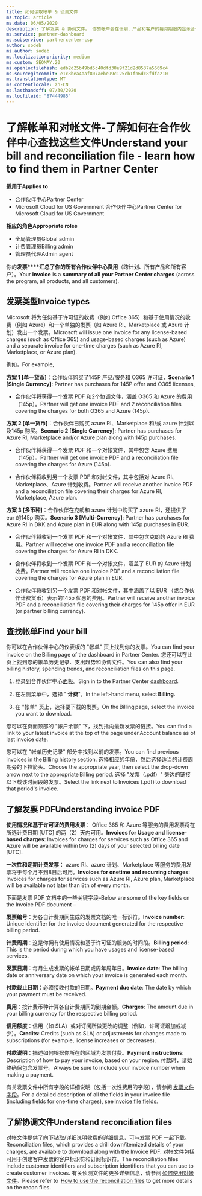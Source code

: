 ```yaml
---
title: 如何读取帐单 & 侦测文件
ms.topic: article
ms.date: 06/05/2020
description: 了解发票 & 协调文件。 你的帐单会在计划、产品和客户的每月期限内显示合作伙伴中心费用。
ms.service: partner-dashboard
ms.subservice: partnercenter-csp
author: sodeb
ms.author: sodeb
ms.localizationpriority: medium
ms.custom: SEOMAY.20
ms.openlocfilehash: edb2d25b49bd5c40dfd30e9f21d2d8537a5669c4
ms.sourcegitcommit: e1c8bea4aaf807aebe99c125cb1fb6dc8fdfa210
ms.translationtype: MT
ms.contentlocale: zh-CN
ms.lasthandoff: 07/30/2020
ms.locfileid: "87444985"
---
```

# <a name="understand-your-bill-and-reconciliation-file---learn-how-to-find-them-in-partner-center"></a><span data-ttu-id="46753-104">了解帐单和对帐文件-了解如何在合作伙伴中心查找这些文件</span><span class="sxs-lookup"><span data-stu-id="46753-104">Understand your bill and reconciliation file - learn how to find them in Partner Center</span></span>

<span data-ttu-id="46753-105">**适用于**</span><span class="sxs-lookup"><span data-stu-id="46753-105">**Applies to**</span></span>

- <span data-ttu-id="46753-106">合作伙伴中心</span><span class="sxs-lookup"><span data-stu-id="46753-106">Partner Center</span></span>
- <span data-ttu-id="46753-107">Microsoft Cloud for US Government 合作伙伴中心</span><span class="sxs-lookup"><span data-stu-id="46753-107">Partner Center for Microsoft Cloud for US Government</span></span>

<span data-ttu-id="46753-108">**相应的角色**</span><span class="sxs-lookup"><span data-stu-id="46753-108">**Appropriate roles**</span></span>

- <span data-ttu-id="46753-109">全局管理员</span><span class="sxs-lookup"><span data-stu-id="46753-109">Global admin</span></span>
- <span data-ttu-id="46753-110">计费管理员</span><span class="sxs-lookup"><span data-stu-id="46753-110">Billing admin</span></span>
- <span data-ttu-id="46753-111">管理员代理</span><span class="sxs-lookup"><span data-stu-id="46753-111">Admin agent</span></span>


<span data-ttu-id="46753-112">你的**发票\*\*\*\*汇总了你的所有合作伙伴中心费用**（跨计划、所有产品和所有客户）。</span><span class="sxs-lookup"><span data-stu-id="46753-112">Your **invoice** is a **summary of all your Partner Center charges** (across the program, all products, and all customers).</span></span> 

## <a name="invoice-types"></a><span data-ttu-id="46753-113">发票类型</span><span class="sxs-lookup"><span data-stu-id="46753-113">Invoice types</span></span>

<span data-ttu-id="46753-114">Microsoft 将为任何基于许可证的收费（例如 Office 365）和基于使用情况的收费（例如 Azure）和一个单独的发票（如 Azure RI、Marketplace 或 Azure 计划）发出一个发票。</span><span class="sxs-lookup"><span data-stu-id="46753-114">Microsoft will issue one invoice for any license-based charges (such as Office 365) and usage-based charges (such as Azure) and a separate invoice for one-time charges (such as Azure RI, Marketplace, or Azure plan).</span></span>

<span data-ttu-id="46753-115">例如，</span><span class="sxs-lookup"><span data-stu-id="46753-115">For example,</span></span>  

<span data-ttu-id="46753-116">**方案 1 [单一货币]**：合作伙伴购买了145P 产品/服务和 O365 许可证，</span><span class="sxs-lookup"><span data-stu-id="46753-116">**Scenario 1 [Single Currency]**: Partner has purchases for 145P offer and O365 licenses,</span></span>  

- <span data-ttu-id="46753-117">合作伙伴将获得一个发票 PDF 和2个协调文件，涵盖 O365 和 Azure 的费用（145p）。</span><span class="sxs-lookup"><span data-stu-id="46753-117">Partner will get one invoice PDF and 2 reconciliation files covering the charges for both O365 and Azure (145p).</span></span>  

<span data-ttu-id="46753-118">**方案 2 [单一货币]**：合作伙伴已购买 azure RI、Marketplace 和/或 azure 计划以及145p 购买。</span><span class="sxs-lookup"><span data-stu-id="46753-118">**Scenario 2 [Single Currency]**: Partner has purchases for Azure RI, Marketplace and/or Azure plan along with 145p purchases.</span></span>

- <span data-ttu-id="46753-119">合作伙伴将获得一个发票 PDF 和一个对帐文件，其中包含 Azure 费用（145p）。</span><span class="sxs-lookup"><span data-stu-id="46753-119">Partner will get one invoice PDF and a reconciliation file covering the charges for Azure (145p).</span></span> 

- <span data-ttu-id="46753-120">合作伙伴将收到另一个发票 PDF 和对帐文件，其中包括对 Azure RI、Marketplace、Azure 计划收费。</span><span class="sxs-lookup"><span data-stu-id="46753-120">Partner will receive another invoice PDF and a reconciliation file covering their charges for Azure RI, Marketplace, Azure plan.</span></span> 

<span data-ttu-id="46753-121">**方案 3 [多币种]**：合作伙伴在克朗和 azure 计划中购买了 azure RI，还提供了 eur 的145p 购买。</span><span class="sxs-lookup"><span data-stu-id="46753-121">**Scenario 3 [Multi-Currency]**: Partner has purchases for Azure RI in DKK and Azure plan in EUR along with 145p purchases in EUR.</span></span>

- <span data-ttu-id="46753-122">合作伙伴将收到一个发票 PDF 和一个对帐文件，其中包含克朗的 Azure RI 费用。</span><span class="sxs-lookup"><span data-stu-id="46753-122">Partner will receive one invoice PDF and a reconciliation file covering the charges for Azure RI in DKK.</span></span> 

- <span data-ttu-id="46753-123">合作伙伴将收到一个发票 PDF 和一个对帐文件，涵盖了 EUR 的 Azure 计划收费。</span><span class="sxs-lookup"><span data-stu-id="46753-123">Partner will receive one invoice PDF and a reconciliation file covering the charges for Azure plan in EUR.</span></span> 

- <span data-ttu-id="46753-124">合作伙伴将收到另一个发票 PDF 和对帐文件，其中涵盖了以 EUR （或合作伙伴计费货币）表示的145p 优惠的费用。</span><span class="sxs-lookup"><span data-stu-id="46753-124">Partner will receive another invoice PDF and a reconciliation file covering their charges for 145p offer in EUR (or partner billing currency).</span></span> 

## <a name="find-your-bill"></a><span data-ttu-id="46753-125">查找帐单</span><span class="sxs-lookup"><span data-stu-id="46753-125">Find your bill</span></span> 

<span data-ttu-id="46753-126">你可以在合作伙伴中心的仪表板的 "帐单" 页上找到你的发票。</span><span class="sxs-lookup"><span data-stu-id="46753-126">You can find your invoice on the Billing page of the dashboard in Partner Center.</span></span> <span data-ttu-id="46753-127">您还可以在此页上找到您的帐单历史记录、支出趋势和协调文件。</span><span class="sxs-lookup"><span data-stu-id="46753-127">You can also find your billing history, spending trends, and reconciliation files on this page.</span></span> 

1. <span data-ttu-id="46753-128">登录到合作伙伴中心[面板](https://partner.microsoft.com/dashboard/home)。</span><span class="sxs-lookup"><span data-stu-id="46753-128">Sign in to the Partner Center [dashboard](https://partner.microsoft.com/dashboard/home).</span></span> 

2. <span data-ttu-id="46753-129">在左侧菜单中，选择 " **计费**"。</span><span class="sxs-lookup"><span data-stu-id="46753-129">In the left-hand menu, select **Billing**.</span></span> 

3. <span data-ttu-id="46753-130">在 "帐单" 页上，选择要下载的发票。</span><span class="sxs-lookup"><span data-stu-id="46753-130">On the Billing page, select the invoice you want to download.</span></span> 

<span data-ttu-id="46753-131">您可以在页面顶部的 "帐户余额" 下，找到指向最新发票的链接。</span><span class="sxs-lookup"><span data-stu-id="46753-131">You can find a link to your latest invoice at the top of the page under Account balance as of last invoice date.</span></span> 

<span data-ttu-id="46753-132">您可以在 "帐单历史记录" 部分中找到以前的发票。</span><span class="sxs-lookup"><span data-stu-id="46753-132">You can find previous invoices in the Billing history section.</span></span> <span data-ttu-id="46753-133">选择相应的年份，然后选择适当的计费周期旁的下拉箭头。</span><span class="sxs-lookup"><span data-stu-id="46753-133">Choose the appropriate year, then select the drop-down arrow next to the appropriate Billing period.</span></span> <span data-ttu-id="46753-134">选择 "发票（.pdf）" 旁边的链接以下载该时间段的发票。</span><span class="sxs-lookup"><span data-stu-id="46753-134">Select the link next to Invoices (.pdf) to download that period's invoice.</span></span> 

## <a name="understanding-invoice-pdf"></a><span data-ttu-id="46753-135">了解发票 PDF</span><span class="sxs-lookup"><span data-stu-id="46753-135">Understanding invoice PDF</span></span> 

<span data-ttu-id="46753-136">**使用情况和基于许可证的费用发票**： Office 365 和 Azure 等服务的费用发票将在所选计费日期 [UTC] 的两（2）天内可用。</span><span class="sxs-lookup"><span data-stu-id="46753-136">**Invoices for Usage and license-based charges**: Invoices for charges for services such as Office 365 and Azure will be available within two (2) days of your selected billing date [UTC].</span></span>  

<span data-ttu-id="46753-137">**一次性和定期计费发票**： azure RI、azure 计划、Marketplace 等服务的费用发票将于每个月不到8日后可用。</span><span class="sxs-lookup"><span data-stu-id="46753-137">**Invoices for onetime and recurring charges**: Invoices for charges for services such as Azure RI, Azure plan, Marketplace will be available not later than 8th of every month.</span></span>  

<span data-ttu-id="46753-138">下面是发票 PDF 文档中的一些关键字段–</span><span class="sxs-lookup"><span data-stu-id="46753-138">Below are some of the key fields on the Invoice PDF document –</span></span>

<span data-ttu-id="46753-139">**发票编号**：为各自计费期间生成的发票文档的唯一标识符。</span><span class="sxs-lookup"><span data-stu-id="46753-139">**Invoice number**: Unique identifier for the invoice document generated for the respective billing period.</span></span> 

<span data-ttu-id="46753-140">**计费周期**：这是你拥有使用情况和基于许可证的服务的时间段。</span><span class="sxs-lookup"><span data-stu-id="46753-140">**Billing period**: This is the period during which you have usages and license-based services.</span></span> 

<span data-ttu-id="46753-141">**发票日期**：每月生成发票的帐单日期或周年周年日。</span><span class="sxs-lookup"><span data-stu-id="46753-141">**Invoice date**: The billing date or anniversary date on which your invoice is generated each month.</span></span> 

<span data-ttu-id="46753-142">**付款截止日期**：必须接收付款的日期。</span><span class="sxs-lookup"><span data-stu-id="46753-142">**Payment due date**: The date by which your payment must be received.</span></span> 

<span data-ttu-id="46753-143">**费用**：按计费币种计算各自计费期间的到期金额。</span><span class="sxs-lookup"><span data-stu-id="46753-143">**Charges**: The amount due in your billing currency for the respective billing period.</span></span> 

<span data-ttu-id="46753-144">**信用额度**：信用（如 SLA）或对订阅所做更改的调整（例如，许可证增加或减少）。</span><span class="sxs-lookup"><span data-stu-id="46753-144">**Credits**: Credits (such as SLA) or adjustments for changes made to subscriptions (for example, license increases or decreases).</span></span> 

<span data-ttu-id="46753-145">**付款说明**：描述如何根据你所在的区域为发票付费。</span><span class="sxs-lookup"><span data-stu-id="46753-145">**Payment instructions**: Description of how to pay your invoice, based on your region.</span></span> <span data-ttu-id="46753-146">付款时，请始终确保包含发票号。</span><span class="sxs-lookup"><span data-stu-id="46753-146">Always be sure to include your invoice number when making a payment.</span></span> 

<span data-ttu-id="46753-147">有关发票文件中所有字段的详细说明（包括一次性费用的字段），请参阅 [发票文件字段](invoice-file.md)。</span><span class="sxs-lookup"><span data-stu-id="46753-147">For a detailed description of all the fields in your invoice file (including fields for one-time charges), see [Invoice file fields](invoice-file.md).</span></span> 

## <a name="understand-reconciliation-files"></a><span data-ttu-id="46753-148">了解协调文件</span><span class="sxs-lookup"><span data-stu-id="46753-148">Understand reconciliation files</span></span>

 <span data-ttu-id="46753-149">对帐文件提供了向下钻取/详细说明收费的详细信息，可与发票 PDF 一起下载。</span><span class="sxs-lookup"><span data-stu-id="46753-149">Reconciliation files, which provides a drill down/itemized details of your charges, are available to download along with the Invoice PDF.</span></span> <span data-ttu-id="46753-150">对帐文件包括可用于创建客户发票的客户标识符和订阅标识符。</span><span class="sxs-lookup"><span data-stu-id="46753-150">The reconciliation files include customer identifiers and subscription identifiers that you can use to create customer invoices.</span></span> <span data-ttu-id="46753-151">有关侦测文件的更多详细信息，请参阅 [如何使用对帐文件](use-the-reconciliation-files.md)。</span><span class="sxs-lookup"><span data-stu-id="46753-151">Please refer to  [How to use the reconciliation files](use-the-reconciliation-files.md) to get more details on the recon files.</span></span> 
